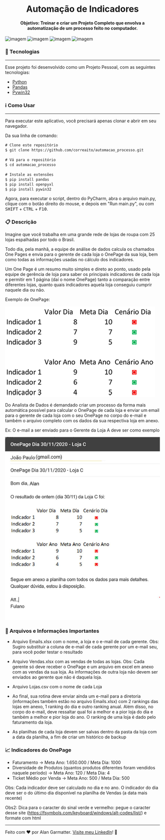 <h1 align="center"> Automação de Indicadores </h1>
<h4 align="center">Objetivo: Treinar e criar um Projeto Completo que envolva a automatização de um processo feito no computador.</h4>

![imagem](https://img.shields.io/badge/-Python-orange) ![imagem](https://img.shields.io/badge/-pywin32-black) ![imagem](https://img.shields.io/badge/-Pandas-brown) ![imagem](https://img.shields.io/badge/-Openpyxl-green)

<a id="tecnologias" class="anchor"></a>
### :rocket:  Tecnologias

------------
Esse projeto foi desenvolvido como um Projeto Pessoal, com as seguintes tecnologias:

- [Python](https://www.python.org/ "Heading link")
- [Pandas](https://pandas.pydata.org/ "Heading link")
- [Pywin32](https://pypi.org/project/pywin32/ "Heading link")

<a id="informacao-uso" class="anchor"></a>
### :information_source:  Como Usar
------------
Para executar este aplicativo, você precisará apenas clonar e abrir em seu navegador. 

Da sua linha de comando:

    # Clone este repositório
    $ git clone https://github.com/correaito/automacao_processo.git
    
    # Vá para o repositório
    $ cd automacao_processo
    
    # Instale as extensões
    $ pip install pandas
    $ pip install openpyxl
    $ pip install pywin32

    
Agora, para executar o script, dentro do PyCharm, abra o arquivo main.py, clique com o botão direito do mouse, e depois em "Run main.py", ou com <kbd>SHIFT</kbd> + <kbd>CTRL</kbd> + <kbd>F10</kbd>.

<a id="descricao" class="anchor"></a>
### :clipboard:  Descrição

Imagine que você trabalha em uma grande rede de lojas de roupa com 25 lojas espalhadas por todo o Brasil.

Todo dia, pela manhã, a equipe de análise de dados calcula os chamados One Pages e envia para o gerente de cada loja o OnePage da sua loja, bem como todas as informações usadas no cálculo dos indicadores.

Um One Page é um resumo muito simples e direto ao ponto, usado pela equipe de gerência de loja para saber os principais indicadores de cada loja e permitir em 1 página (daí o nome OnePage) tanto a comparação entre diferentes lojas, quanto quais indicadores aquela loja conseguiu cumprir naquele dia ou não.

Exemplo de OnePage:

![title](onepage.png)

Do Analista de Dados é demandado criar um processo da forma mais automática possível para calcular o OnePage de cada loja e enviar um email para o gerente de cada loja com o seu OnePage no corpo do e-mail e também o arquivo completo com os dados da sua respectiva loja em anexo.

Ex: O e-mail a ser enviado para o Gerente da Loja A deve ser como exemplo

![exemplo_email](Exemplo.JPG)

<a id="infoimportantes" class="anchor"></a>
### :page_with_curl:  Arquivos e Informações Importantes

- Arquivo Emails.xlsx com o nome, a loja e o e-mail de cada gerente. Obs: Sugiro substituir a coluna de e-mail de cada gerente por um e-mail seu, para você poder testar o resultado

- Arquivo Vendas.xlsx com as vendas de todas as lojas. Obs: Cada gerente só deve receber o OnePage e um arquivo em excel em anexo com as vendas da sua loja. As informações de outra loja não devem ser enviados ao gerente que não é daquela loja.

- Arquivo Lojas.csv com o nome de cada Loja

- Ao final, sua rotina deve enviar ainda um e-mail para a diretoria (informações também estão no arquivo Emails.xlsx) com 2 rankings das lojas em anexo, 1 ranking do dia e outro ranking anual. Além disso, no corpo do e-mail, deve ressaltar qual foi a melhor e a pior loja do dia e também a melhor e pior loja do ano. O ranking de uma loja é dado pelo faturamento da loja.

- As planilhas de cada loja devem ser salvas dentro da pasta da loja com a data da planilha, a fim de criar um histórico de backup

<a id="indicadores" class="anchor"></a>
### :chart_with_upwards_trend:  Indicadores do OnePage

- Faturamento -> Meta Ano: 1.650.000 / Meta Dia: 1000
- Diversidade de Produtos (quantos produtos diferentes foram vendidos naquele período) -> Meta Ano: 120 / Meta Dia: 4
- Ticket Médio por Venda -> Meta Ano: 500 / Meta Dia: 500

Obs: Cada indicador deve ser calculado no dia e no ano. O indicador do dia deve ser o do último dia disponível na planilha de Vendas (a data mais recente)

Obs2: Dica para o caracter do sinal verde e vermelho: pegue o caracter desse site (https://fsymbols.com/keyboard/windows/alt-codes/list/) e formate com html

------------
Feito com ♥ por Alan Garmatter. [Visite meu LinkedIn](https://www.linkedin.com/in/alan-garmatter-8a05601b8/)! 👋